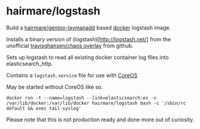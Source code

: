 # hairmare/logstash

Build a [hairmare/gentoo-laymanadd](https://registry.hub.docker.com/u/hairmare/gentoo-laymanadd/) based [docker](https://docker.io) logstash image.

Installs a binary version of (logstash)[http://logstash.net/] from the unofficial [travisghansen/chaos overlay](https://github.com/travisghansen/chaos) from github.

Sets up logstash to read all existing docker container log files into elasticsearch_http.

Contains a ``logstash.service`` file for use with [CoreOS](https://coreos.com)

May be started without CoreOS like so.

``
docker run -t --name=logstash --link=elasticsearch:es -v /var/lib/docker:/var/lib/docker hairmare/logstash bash -c '/sbin/rc default && exec tail-syslog'
``

Please note that this is not production ready and done more out of curiosity.

